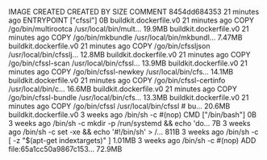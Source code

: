 IMAGE               CREATED             CREATED BY                                      SIZE                COMMENT
8454dd684353        21 minutes ago      ENTRYPOINT ["cfssl"]                            0B                  buildkit.dockerfile.v0
<missing>           21 minutes ago      COPY /go/bin/multirootca /usr/local/bin/mult…   19.9MB              buildkit.dockerfile.v0
<missing>           21 minutes ago      COPY /go/bin/mkbundle /usr/local/bin/mkbundl…   7.47MB              buildkit.dockerfile.v0
<missing>           21 minutes ago      COPY /go/bin/cfssljson /usr/local/bin/cfsslj…   12.8MB              buildkit.dockerfile.v0
<missing>           21 minutes ago      COPY /go/bin/cfssl-scan /usr/local/bin/cfssl…   13.9MB              buildkit.dockerfile.v0
<missing>           21 minutes ago      COPY /go/bin/cfssl-newkey /usr/local/bin/cfs…   14.1MB              buildkit.dockerfile.v0
<missing>           21 minutes ago      COPY /go/bin/cfssl-certinfo /usr/local/bin/c…   16.6MB              buildkit.dockerfile.v0
<missing>           21 minutes ago      COPY /go/bin/cfssl-bundle /usr/local/bin/cfs…   13.3MB              buildkit.dockerfile.v0
<missing>           21 minutes ago      COPY /go/bin/cfssl /usr/local/bin/cfssl # bu…   20.6MB              buildkit.dockerfile.v0
<missing>           3 weeks ago         /bin/sh -c #(nop)  CMD ["/bin/bash"]            0B
<missing>           3 weeks ago         /bin/sh -c mkdir -p /run/systemd && echo 'do…   7B
<missing>           3 weeks ago         /bin/sh -c set -xe   && echo '#!/bin/sh' > /…   811B
<missing>           3 weeks ago         /bin/sh -c [ -z "$(apt-get indextargets)" ]     1.01MB
<missing>           3 weeks ago         /bin/sh -c #(nop) ADD file:65a1cc50a9867c153…   72.9MB
